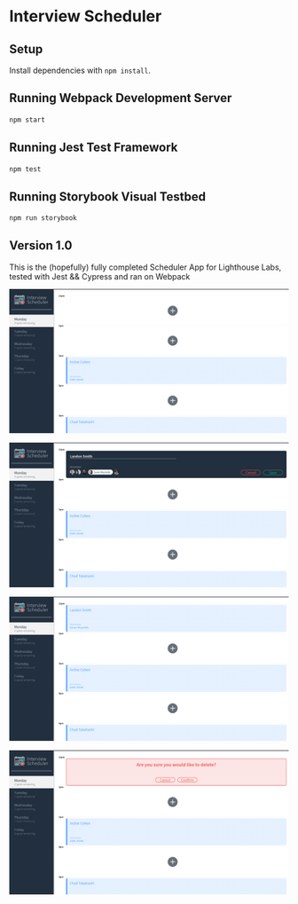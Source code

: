 # Interview Scheduler

## Setup

Install dependencies with `npm install`.

## Running Webpack Development Server

```sh
npm start
```

## Running Jest Test Framework

```sh
npm test
```

## Running Storybook Visual Testbed

```sh
npm run storybook
```

## Version 1.0

This is the (hopefully) fully completed Scheduler App for Lighthouse Labs, tested with Jest && Cypress and ran on Webpack

!["Home page"](https://github.com/wundeeh/scheduler/blob/master/docs/Screenshot%20from%202023-01-18%2015-52-02.png?raw=true)

!["Schedule new interview"](https://github.com/wundeeh/scheduler/blob/master/docs/Screenshot%20from%202023-01-18%2015-52-27.png?raw=true)

!["Home page with new interview"](https://github.com/wundeeh/scheduler/blob/master/docs/Screenshot%20from%202023-01-18%2015-52-40.png?raw=true)

!["Delete an interview"](https://github.com/wundeeh/scheduler/blob/master/docs/Screenshot%20from%202023-01-18%2015-52-53.png?raw=true)